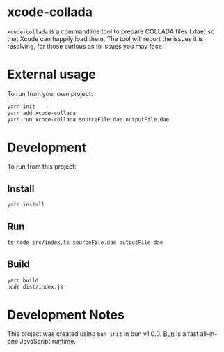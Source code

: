 # xcode-collada

`xcode-collada` is a commandline tool to prepare COLLADA files (.dae) so that Xcode
can happily load them. The tool will report the issues it is resolving, for those
curious as to issues you may face.

# External usage

To run from your own project:

```bash
yarn init
yarn add xcode-collada
yarn run xcode-collada sourceFile.dae outputFile.dae
```

# Development

To run from this project:

## Install

```bash
yarn install
```

## Run

```bash
ts-node src/index.ts sourceFile.dae outputFile.dae
```

## Build

```bash
yarn build
node dist/index.js
```

# Development Notes

This project was created using `bun init` in bun v1.0.0. [Bun](https://bun.sh) is a fast all-in-one JavaScript runtime.
